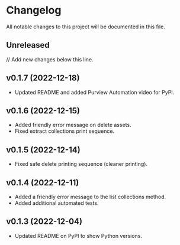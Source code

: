 # Changelog

All notable changes to this project will be documented in this file.

## Unreleased

// Add new changes below this line.

## v0.1.7 (2022-12-18)

- Updated README and added Purview Automation video for PyPI.

## v0.1.6 (2022-12-15)

- Added friendly error message on delete assets.
- Fixed extract collections print sequence.

## v0.1.5 (2022-12-14)

- Fixed safe delete printing sequence (cleaner printing).

## v0.1.4 (2022-12-11)

- Added a friendly error message to the list collections method.
- Added additional automated tests.

## v0.1.3 (2022-12-04)

- Updated README on PyPI to show Python versions.

